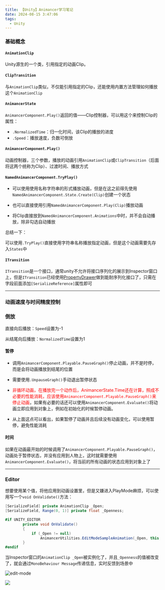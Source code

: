 ```yaml
---
title: 【Unity】Animancer学习笔记
date: 2024-08-15 3:47:06
tags:
  - Unity
---
```


### 基础概念

#### `AnimationClip`

Unity源生的一个类，引用指定的动画Clip。



#### `ClipTransition`

与`AnimationClip`类似，不仅能引用指定的Clip，还能使用内置方法管理如何播放这个`AnimationClip`



#### `AnimancerState`

`AnimancerComponent.Play()`返回的值——Clip控制器，可以用这个来控制Clip的属性：

- `.NormalizedTime`：归一化时间，该Clip的播放的进度
- `.Speed`：播放速度，负数可倒放



#### `AnimancerComponent.Play()`

动画控制器，三个参数，播放的动画引用`AnimationClip`或`ClipTransition`（后面将这两个统称为Clip）、过渡时间、播放方式



#### `NamedAnimancerComponent.TryPlay()`

- 可以使用使用名称字符串的形式播放动画，但是在这之前得先使用`NamedAnimancerComponent.State.Create(Clip)`创建一个状态

- 也可以直接使用引用`NamedAnimancerComponent.Play(Clip)`播放动画
- 将Clip直接放到`NamedAnimancerComponent.Animations`中时，并不会自动播放，除非勾选自动播放

总结一下：

可以使用`.TryPlay()`直接使用字符串名称播放指定动画，但是这个动画需要先存入`States`中



#### `ITransition`

`ITransition`是一个接口，通常unity不允许将接口序列化的展示到Inspector窗口上，但是`ITransition`已经使用[PropertyDrawer](https://docs.unity3d.com/ScriptReference/PropertyDrawer.html)做到能耐序列化接口了，只需在字段前面添加`[SerializeReference]`属性即可





---

### 动画速度与时间精度控制

### 倒放

直接向后播放：`Speed`设置为-1

从结尾向后播放：`NormalizedTime`设置为1



#### 暂停

- 调用`AnimancerComponent.Playable.PauseGraph()`停止动画，并不是时停，而是会将动画播放到结尾的位置

- 需要使用`.UnpauseGraph()`手动退出暂停状态
- <font color="red">非循环动画，在播放完一个动作后，AnimancerState.Time还在计算，照成不必要的性能消耗，应该使用`AnimancerComponent.Playable.PauseGraph()`来停止动画</font>，如果有必要的话还可以使用`AnimancerComponent.Evaluate()`将动画立即应用到对象上，例如在初始化的时候暂停动画。
- 从上面这点可以看出，如果暂停了动画并且后续没有动画变化，可以使用暂停，避免性能消耗



#### 时间

如果在动画最开始的时候调用了`AnimancerComponent.Playable.PauseGraph()`，动画处于暂停状态，并没有应用到人物上，这时就需要使用`AnimancerComponent.Evaluate()`，将当前的所有动画的状态应用到对象上了





---

### Editor

想要使用某个值，将他应用到动画设置里，但是又嫌进入PlayMode麻烦，可以使用写一个`void OnValidate()`方法：

```C#
[SerializeField] private AnimationClip _Open;
[SerializeField, Range(0, 1)] private float _Openness;

#if UNITY_EDITOR
        private void OnValidate()
        {
            if (_Open != null)
                AnimancerUtilities.EditModeSampleAnimation(_Open, this, _Openness * _Open.length);
        }
#endif
```

当Inspector窗口的`AnimationClip _Open`被实例化了，并且`_Openness`的值被改变了，就会通过`MonoBehaviour Message`传递信息，实时反馈到场景中

![edit-mode](\images\unity\Animancer学习笔记\edit-mode.gif)

<img class="half" src="/../images/unity/Animancer学习笔记/edit-mode.gif"></img>
